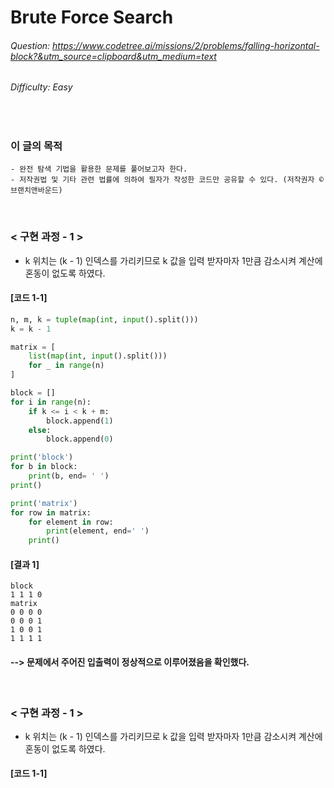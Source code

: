 # Brute Force Search
###### Question: https://www.codetree.ai/missions/2/problems/falling-horizontal-block?&utm_source=clipboard&utm_medium=text
###### Difficulty: Easy
<br/>

### 이 글의 목적
    - 완전 탐색 기법을 활용한 문제를 풀어보고자 한다.
    - 저작권법 및 기타 관련 법률에 의하여 필자가 작성한 코드만 공유할 수 있다. (저작권자 © 브랜치앤바운드)
<br/>

### < 구현 과정 - 1 >
- k 위치는 (k - 1) 인덱스를 가리키므로 k 값을 입력 받자마자 1만큼 감소시켜 계산에 혼동이 없도록 하였다.
#### [코드 1-1]
```python
n, m, k = tuple(map(int, input().split()))
k = k - 1

matrix = [
    list(map(int, input().split()))
    for _ in range(n)
]

block = []
for i in range(n):
    if k <= i < k + m:
        block.append(1)
    else:
        block.append(0)

print('block')
for b in block:
    print(b, end= ' ')
print()

print('matrix')
for row in matrix:
    for element in row:
        print(element, end=' ')
    print()
```
#### [결과 1]
```plaintext
block
1 1 1 0 
matrix
0 0 0 0 
0 0 0 1 
1 0 0 1 
1 1 1 1
```
#### --> 문제에서 주어진 입출력이 정상적으로 이루어졌음을 확인했다.
<br/>

### < 구현 과정 - 1 >
- k 위치는 (k - 1) 인덱스를 가리키므로 k 값을 입력 받자마자 1만큼 감소시켜 계산에 혼동이 없도록 하였다.
#### [코드 1-1]
```python
